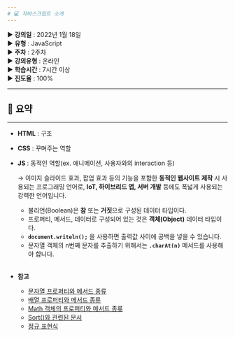 ```yaml
---
# 💻 자바스크립트 소개
---
```


▶ **강의일** : 2022년 1월 18일  
▶ **유형** : JavaScript  
▶ **주차** : 2주차  
▶ **강의유형** : 온라인  
▶ **학습시간** : 7시간 이상  
▶ **진도율** : 100%  

---
## 📖 요약
---

- **HTML** : 구조
- **CSS** : 꾸며주는 역할
- **JS** : 동적인 역할(ex. 애니메이션, 사용자와의 interaction 등)
    
    → 이미지 슬라이드 효과, 팝업 효과 등의 기능을 포함한 **동적인 웹사이트 제작** 시 사용되는 프로그래밍 언어로, **IoT, 하이브리드 앱, 서버 개발** 등에도 폭넓게 사용되는 강력한 언어입니다.
    
    - 불리언(Boolean)은 **참** 또는 **거짓**으로 구성된 데이터 타입이다.
    - 프로퍼티, 메서드, 데이터로 구성되어 있는 것은 **객체(Object)** 데이터 타입이다.
    - **`document.writeln();`** 을 사용하면 출력값 사이에 공백을 넣을 수 있습니다.
    - 문자열 객체의 n번째 문자를 추출하기 위해서는 **`.charAt(n)`** 메서드를 사용해야 합니다.</br></br>
- **참고**
    - [문자열 프로퍼티와 메서드 종류](https://developer.mozilla.org/ko/docs/Web/JavaScript/Reference/Global_Objects/String)
    - [배열 프로퍼티와 메서드 종류](https://developer.mozilla.org/ko/docs/Web/JavaScript/Reference/Global_Objects/String)
    - [Math 객체의 프로퍼티와 메서드 종류](https://developer.mozilla.org/ko/docs/Web/JavaScript/Reference/Global_Objects/Math)
    - [Sort()와 관련된 문서](https://developer.mozilla.org/ko/docs/Web/JavaScript/Reference/Global_Objects/Array/sort)
    - [정규 표현식](https://developer.mozilla.org/ko/docs/Web/JavaScript/Guide/Regular_Expressions)